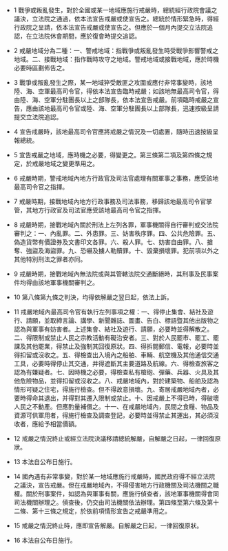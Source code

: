 * 1 戰爭或叛亂發生，對於全國或某一地域應施行戒嚴時，總統經行政院會議之議決，立法院之通過，依本法宣告戒嚴或使宣告之。總統於情形緊急時，得經行政院之呈請，依本法宣告戒嚴或使宣告之。但應於一個月內提交立法院追認，在立法院休會期間，應於復會時提交追認。

* 2 戒嚴地域分為二種：一、警戒地域：指戰爭或叛亂發生時受戰爭影響警戒之地域。二、接戰地域：指作戰時攻守之地域。警戒地域或接戰地域，應於時機必要時區劃佈告之。

* 3 戰爭或叛亂發生之際，某一地域猝受敵匪之攻圍或應付非常事變時，該地陸、海、空軍最高司令官，得依本法宣告臨時戒嚴；如該地無最高司令官，得由陸、海、空軍分駐團長以上之部隊長，依本法宣告戒嚴。前項臨時戒嚴之宣告，應由該地最高司令官或陸、海、空軍分駐團長以上部隊長，迅速按級呈請提交立法院追認。

* 4 宣告戒嚴時，該地最高司令官應將戒嚴之情況及一切處置，隨時迅速按級呈報總統。

* 5 宣告戒嚴之地域，應時機之必要，得變更之。第三條第二項及第四條之規定，於戒嚴地域之變更準用之。

* 6 戒嚴時期，警戒地域內地方行政官及司法官處理有關軍事之事務，應受該地最高司令官之指揮。

* 7 戒嚴時期，接戰地域內地方行政事務及司法事務，移歸該地最高司令官掌管，其地方行政官及司法官應受該地最高司令官之指揮。

* 8 戒嚴時期，接戰地域內關於刑法上左列各罪，軍事機關得自行審判或交法院審判之：一、內亂罪。二、外患罪。三、妨害秩序罪。四、公共危險罪。五、偽造貨幣有價證券及文書印文各罪。六、殺人罪。七、妨害自由罪。八、搶奪、強盜及海盜罪。九、恐嚇及擄人勒贖罪。十、毀棄損壞罪。犯前項以外之其他特別刑法之罪者亦同。

* 9 戒嚴時期，接戰地域內無法院或與其管轄法院交通斷絕時，其刑事及民事案件均得由該地軍事機關審判之。

* 10 第八條第九條之判決，均得依解嚴之翌日起，依法上訴。

* 11 戒嚴地域內最高司令官有執行左列事項之權：一、得停止集會、結社及遊行、請願，並取締言論、講學、新聞雜誌、圖畫、告白、標語暨其他出版物之認為與軍事有妨害者。上述集會、結社及遊行、請願，必要時並得解散之。二、得限制或禁止人民之宗教活動有礙治安者。三、對於人民罷市、罷工、罷課及其他罷業，得禁止及強制其回復原狀。四、得拆閱郵信、電報，必要時並得扣留或沒收之。五、得檢查出入境內之船舶、車輛、航空機及其他通信交通工具，必要時得停止其交通，并得遮斷其主要道路及航線。六、得檢查旅客之認為有嫌疑者。七、因時機之必要，得檢查私有槍砲、彈藥、兵器、火具及其他危險物品，並得扣留或沒收之。八、戒嚴地域內，對於建築物、船舶及認為情形可疑之住宅，得施行檢查。但不得故意損壞。九、寄居戒嚴地域內者，必要時得命其退出，并得對其遷入限制或禁止。十、因戒嚴上不得已時，得破壞人民之不動產。但應酌量補償之。十一、在戒嚴地域內，民間之食糧、物品及資源可供軍用者，得施行檢查及調查登記，必要時並得禁止其運出，其必須沒收者，應給予相當價額。

* 12 戒嚴之情況終止或經立法院決議移請總統解嚴，自解嚴之日起，一律回復原狀。

* 13 本法自公布日施行。

* 14 國內遇有非常事變，對於某一地域應施行戒嚴時，國民政府得不經立法院之議決，宣告戒嚴。但在戒嚴地域內，不得侵害地方行政機關及司法機關之職權。關於刑事案件，如認為與軍事有關，應施行偵查者，該地軍事機關得會同司法機關辦理之。偵查後，仍交由司法機關依法辦理。第四條至第六條及第十二條、第十三條之規定，於依前項情形宣告之戒嚴準用之。

* 15 戒嚴之情況終止時，應即宣告解嚴。自解嚴之日起，一律回復原狀。

* 16 本法自公布日施行。

